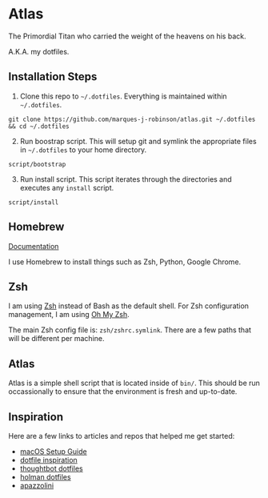 # Atlas
The Primordial Titan who carried the weight of the heavens on his back.

A.K.A. my dotfiles.

## Installation Steps
1. Clone this repo to `~/.dotfiles`. Everything is maintained within `~/.dotfiles`.
```
git clone https://github.com/marques-j-robinson/atlas.git ~/.dotfiles && cd ~/.dotfiles
```

2. Run boostrap script.
This will setup git and symlink the appropriate files in `~/.dotfiles` to your home directory.
```
script/bootstrap
```

3. Run install script. This script iterates through the directories and executes any `install` script.
```
script/install
```

## Homebrew
[Documentation](https://brew.sh/)

I use Homebrew to install things such as Zsh, Python, Google Chrome.

## Zsh
I am using [Zsh](https://www.zsh.org/) instead of Bash as the default shell.
For Zsh configuration management, I am using [Oh My Zsh](https://ohmyz.sh/).

The main Zsh config file is: `zsh/zshrc.symlink`.
There are a few paths that will be different per machine.

## Atlas
Atlas is a simple shell script that is located inside of `bin/`.
This should be run occassionally to ensure that the environment is fresh and up-to-date.


## Inspiration
Here are a few links to articles and repos that helped me get started:
- [macOS Setup Guide](https://sourabhbajaj.com/mac-setup/)
- [dotfile inspiration](https://dotfiles.github.io/inspiration/)
- [thoughtbot dotfiles](https://thoughtbot.com/upcase/videos/intro-to-dotfiles)
- [holman dotfiles](https://github.com/holman/dotfiles)
- [apazzolini](https://github.com/apazzolini/dotfiles)